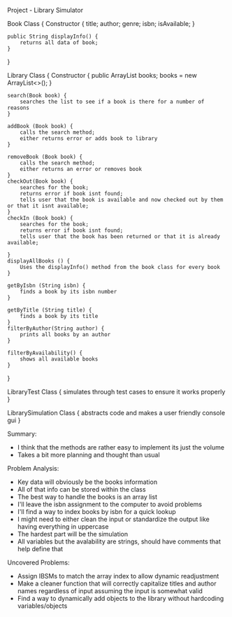 Project - Library Simulator


Book Class { 
    Constructor { 
        title;
        author; 
        genre; 
        isbn; 
        isAvailable;
    }   

    public String displayInfo() { 
        returns all data of book;
    } 

} 

Library Class { 
    Constructor { 
        public ArrayList<Books> books; 
        books = new ArrayList<>();
    } 

    search(Book book) { 
        searches the list to see if a book is there for a number of reasons
    } 

    addBook (Book book) {  
        calls the search method; 
        either returns error or adds book to library
    } 

    removeBook (Book book) { 
        calls the search method; 
        either returns an error or removes book
    } 
    checkOut(Book book) { 
        searches for the book; 
        returns error if book isnt found; 
        tells user that the book is available and now checked out by them or that it isnt available;
    } 
    checkIn (Book book) {  
        searches for the book; 
        returns error if book isnt found; 
        tells user that the book has been returned or that it is already available;
        
    } 
    displayAllBooks () { 
        Uses the displayInfo() method from the book class for every book
    } 

    getByIsbn (String isbn) { 
        finds a book by its isbn number
    } 
    
    getByTitle (String title) { 
        finds a book by its title
    } 
    filterByAuthor(String author) { 
        prints all books by an author
    } 

    filterByAvailability() { 
        shows all available books
    } 
}  

LibraryTest Class { 
    simulates through test cases to ensure it works properly
} 

LibrarySimulation Class { 
    abstracts code and makes a user friendly console gui
} 


Summary: 
- I think that the methods are rather easy to implement its just the volume 
- Takes a bit more planning and thought than usual 

Problem Analysis: 
- Key data will obviously be the books information 
- All of that info can be stored within the class 
- The best way to handle the books is an array list 
- I'll leave the isbn assignment to the computer to avoid problems  
- I'll find a way to index books by isbn for a quick lookup
- I might need to either clean the input or standardize the output like having everything in uppercase 
- The hardest part will be the simulation 
- All variables but the avalability are strings, should have comments that help define that  

Uncovered Problems: 
- Assign IBSMs to match the array index to allow dynamic readjustment 
- Make a cleaner function that will correctly capitalize titles and author names regardless of input  assuming the input is somewhat valid 
- Find a way to dynamically add objects to the library without hardcoding variables/objects 



